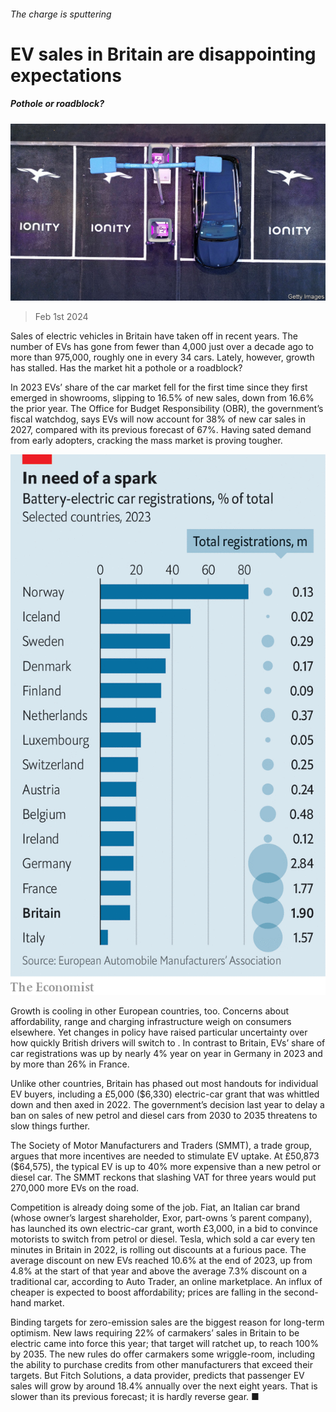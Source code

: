 ###### The charge is sputtering

# EV sales in Britain are disappointing expectations 

##### Pothole or roadblock? 

![image](images/20240203_BRP004.jpg) 

> Feb 1st 2024 

Sales of electric vehicles in Britain have taken off in recent years. The number of EVs has gone from fewer than 4,000 just over a decade ago to more than 975,000, roughly one in every 34 cars. Lately, however, growth has stalled. Has the market hit a pothole or a roadblock? 

In 2023 EVs’ share of the car market fell for the first time since they first emerged in showrooms, slipping to 16.5% of new sales, down from 16.6% the prior year. The Office for Budget Responsibility (OBR), the government’s fiscal watchdog, says EVs will now account for 38% of new car sales in 2027, compared with its previous forecast of 67%. Having sated demand from early adopters, cracking the mass market is proving tougher. 

![image](images/20240203_BRC256.png) 


Growth is cooling in other European countries, too. Concerns about affordability, range and charging infrastructure weigh on consumers elsewhere. Yet changes in policy have raised particular uncertainty over how quickly British drivers will switch to . In contrast to Britain, EVs’ share of car registrations was up by nearly 4% year on year in Germany in 2023 and by more than 26% in France. 

Unlike other countries, Britain has phased out most handouts for individual EV buyers, including a £5,000 ($6,330) electric-car grant that was whittled down and then axed in 2022. The government’s decision last year to delay a ban on sales of new petrol and diesel cars from 2030 to 2035 threatens to slow things further. 

The Society of Motor Manufacturers and Traders (SMMT), a trade group, argues that more incentives are needed to stimulate EV uptake. At £50,873 ($64,575), the typical EV is up to 40% more expensive than a new petrol or diesel car. The SMMT reckons that slashing VAT for three years would put 270,000 more EVs on the road. 

Competition is already doing some of the job. Fiat, an Italian car brand (whose owner’s largest shareholder, Exor, part-owns ’s parent company), has launched its own electric-car grant, worth £3,000, in a bid to convince motorists to switch from petrol or diesel. Tesla, which sold a car every ten minutes in Britain in 2022, is rolling out discounts at a furious pace. The average discount on new EVs reached 10.6% at the end of 2023, up from 4.8% at the start of that year and above the average 7.3% discount on a traditional car, according to Auto Trader, an online marketplace. An influx of cheaper  is expected to boost affordability; prices are falling in the second-hand market. 

Binding targets for zero-emission sales are the biggest reason for long-term optimism. New laws requiring 22% of carmakers’ sales in Britain to be electric came into force this year; that target will ratchet up, to reach 100% by 2035. The new rules do offer carmakers some wriggle-room, including the ability to purchase credits from other manufacturers that exceed their targets. But Fitch Solutions, a data provider, predicts that passenger EV sales will grow by around 18.4% annually over the next eight years. That is slower than its previous forecast; it is hardly reverse gear. ■


